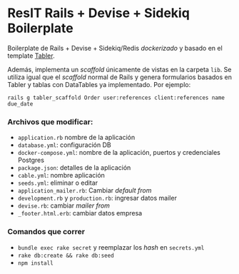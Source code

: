 # ResIT Rails + Devise + Sidekiq Boilerplate

Boilerplate de Rails + Devise + Sidekiq/Redis _dockerizado_ y basado en el template [Tabler](https://tabler.github.io/tabler/).

Además, implementa un _scaffold_ únicamente de vistas en la carpeta `lib`. Se utiliza igual que el _scaffold_ normal de Rails y genera formularios basados en Tabler y tablas con DataTables ya implementado. Por ejemplo:
```
rails g tabler_scaffold Order user:references client:references name due_date
```

### Archivos que modificar:
- `application.rb` nombre de la aplicación
- `database.yml`: configuración DB
- `docker-compose.yml`: nombre de la aplicación, puertos y credenciales Postgres
- `package.json`: detalles de la aplicación
- `cable.yml`: nombre aplicación
- `seeds.yml`: eliminar o editar
- `application_mailer.rb`: Cambiar _default from_ 
- `development.rb` y `production.rb`: ingresar datos mailer
- `devise.rb`: cambiar _mailer from_
- `_footer.html.erb`: cambiar datos empresa

### Comandos que correr
- `bundle exec rake secret` y reemplazar los _hash_ en `secrets.yml`
- `rake db:create && rake db:seed`
- `npm install`